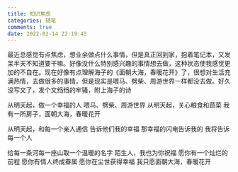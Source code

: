 ```yaml
---
title: 知识焦虑
categories: 随笔
comments: true
date: 2022-02-14 22:19:43
---
```

最近总感觉有点焦虑，想业余做点什么事情，但是真正回到家，抱着笔记本，又发呆半天不知道要干嘛。好像没什么特别感兴趣的事情想去做，这种状态使我感觉更加的不自在。现在好像有点理解海子的《面朝大海，春暖花开》了，很想对生活充满热情，去做很多的事情，但是现实是喂马、劈柴、周游世界一样都没去做。好久没写文了，发个文绉绉的牢骚，附上海子的诗

从明天起，做一个幸福的人
喂马、劈柴、周游世界
从明天起，关心粮食和蔬菜
我有一所房子，面朝大海，春暖花开

从明天起，和每一个亲人通信
告诉他们我的幸福
那幸福的闪电告诉我的
我将告诉每一个人

给每一条河每一座山取一个温暖的名字
陌生人，我也为你祝福
愿你有一个灿烂的前程
愿你有情人终成眷属
愿你在尘世获得幸福
我只愿面朝大海，春暖花开